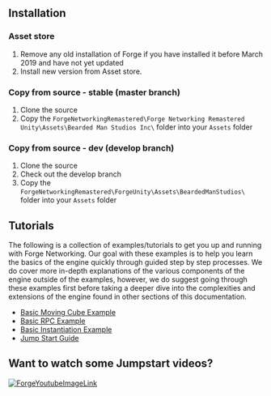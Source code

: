 ## Installation

### Asset store

1. Remove any old installation of Forge if you have installed it before March 2019 and have not yet updated
2. Install new version from Asset store.

### Copy from source - stable (master branch)

1. Clone the source
2. Copy the `ForgeNetworkingRemastered\Forge Networking Remastered Unity\Assets\Bearded Man Studios Inc\` folder into your `Assets` folder

### Copy from source - dev (develop branch)

1. Clone the source
2. Check out the develop branch
3. Copy the `ForgeNetworkingRemastered\ForgeUnity\Assets\BeardedManStudios\` folder into your `Assets` folder


## Tutorials
The following is a collection of examples/tutorials to get you up and running with Forge Networking. Our goal with these examples is to help you learn the basics of the engine quickly through guided step by step processes. We do cover more in-depth explanations of the various components of the engine outside of the examples, however, we do suggest going through these examples first before taking a deeper dive into the complexities and extensions of the engine found in other sections of this documentation.

* [Basic Moving Cube Example](../basic-moving-cube-example)
* [Basic RPC Example](../basic-rpc-example)
* [Basic Instantiation Example](../basic-instantiation-example)
* [Jump Start Guide](../jump-start-guide)

## Want to watch some Jumpstart videos?
[![ForgeYoutubeImageLink](http://img.youtube.com/vi/feLUmzaogCk/0.jpg)](https://www.youtube.com/watch?v=feLUmzaogCk&list=PLm1w78-UUlMIi5Vfwy6ckJQIQMHMT-QS5&index=3)